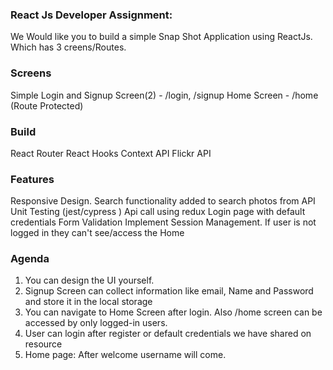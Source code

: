 ### React Js Developer Assignment:

We Would like you to build a simple Snap Shot Application using ReactJs. Which has 3 creens/Routes.


### Screens 
Simple Login and Signup Screen(2) - /login, /signup
Home Screen - /home (Route Protected)

### Build 
React Router
React Hooks 
Context API
Flickr API

### Features
Responsive Design.
Search functionality added to search photos from API
Unit Testing (jest/cypress )
Api call using redux
Login page with default credentials
Form Validation
Implement Session Management. If user is not logged in they can't see/access the Home

### Agenda
1) You can design the UI yourself. 
2) Signup Screen can collect information like email, Name and Password and store it in the local storage 
3) You can navigate to Home Screen after login. Also /home screen can be accessed by only logged-in users. 
4) User can login after register or default credentials we have shared on resource 
5) Home page: After welcome username will come.
